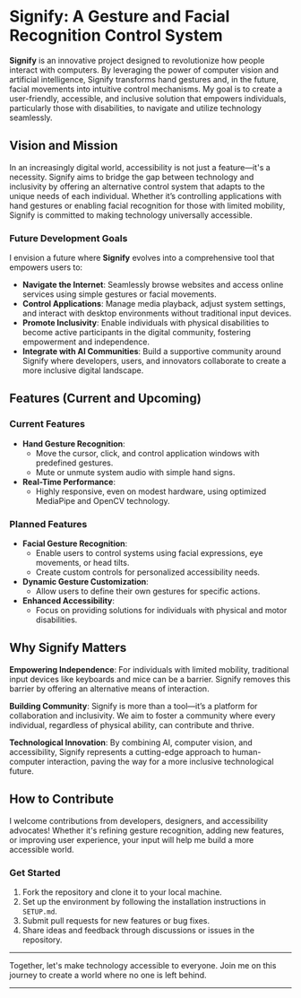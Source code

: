 
# Signify: A Gesture and Facial Recognition Control System

**Signify** is an innovative project designed to revolutionize how people interact with computers. By leveraging the power of computer vision and artificial intelligence, Signify transforms hand gestures and, in the future, facial movements into intuitive control mechanisms. My goal is to create a user-friendly, accessible, and inclusive solution that empowers individuals, particularly those with disabilities, to navigate and utilize technology seamlessly.

## Vision and Mission

In an increasingly digital world, accessibility is not just a feature—it's a necessity. Signify aims to bridge the gap between technology and inclusivity by offering an alternative control system that adapts to the unique needs of each individual. Whether it’s controlling applications with hand gestures or enabling facial recognition for those with limited mobility, Signify is committed to making technology universally accessible.

### Future Development Goals
I envision a future where **Signify** evolves into a comprehensive tool that empowers users to:
- **Navigate the Internet**: Seamlessly browse websites and access online services using simple gestures or facial movements.
- **Control Applications**: Manage media playback, adjust system settings, and interact with desktop environments without traditional input devices.
- **Promote Inclusivity**: Enable individuals with physical disabilities to become active participants in the digital community, fostering empowerment and independence.
- **Integrate with AI Communities**: Build a supportive community around Signify where developers, users, and innovators collaborate to create a more inclusive digital landscape.

## Features (Current and Upcoming)

### Current Features
- **Hand Gesture Recognition**:
  - Move the cursor, click, and control application windows with predefined gestures.
  - Mute or unmute system audio with simple hand signs.
- **Real-Time Performance**:
  - Highly responsive, even on modest hardware, using optimized MediaPipe and OpenCV technology.
  
### Planned Features
- **Facial Gesture Recognition**:
  - Enable users to control systems using facial expressions, eye movements, or head tilts.
  - Create custom controls for personalized accessibility needs.
- **Dynamic Gesture Customization**:
  - Allow users to define their own gestures for specific actions.
- **Enhanced Accessibility**:
  - Focus on providing solutions for individuals with physical and motor disabilities.

## Why Signify Matters

**Empowering Independence**: For individuals with limited mobility, traditional input devices like keyboards and mice can be a barrier. Signify removes this barrier by offering an alternative means of interaction.

**Building Community**: Signify is more than a tool—it’s a platform for collaboration and inclusivity. We aim to foster a community where every individual, regardless of physical ability, can contribute and thrive.

**Technological Innovation**: By combining AI, computer vision, and accessibility, Signify represents a cutting-edge approach to human-computer interaction, paving the way for a more inclusive technological future.

## How to Contribute

I welcome contributions from developers, designers, and accessibility advocates! Whether it's refining gesture recognition, adding new features, or improving user experience, your input will help me build a more accessible world.

### Get Started
1. Fork the repository and clone it to your local machine.
2. Set up the environment by following the installation instructions in `SETUP.md`.
3. Submit pull requests for new features or bug fixes. 
4. Share ideas and feedback through discussions or issues in the repository.

---

Together, let's make technology accessible to everyone. Join me on this journey to create a world where no one is left behind.

--- 
